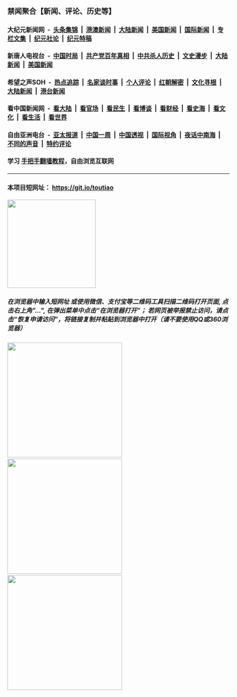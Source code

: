 ### 禁闻聚合【新闻、评论、历史等】

#### 大纪元新闻网 &nbsp;-&nbsp; [头条集锦](indexes/E头条集锦.md?t=02101222) &nbsp;|&nbsp; [港澳新闻](indexes/E港澳新闻.md?t=02101222)  &nbsp;|&nbsp; [大陆新闻](indexes/E大陆新闻.md?t=02101222) &nbsp;|&nbsp; [美国新闻](indexes/E美国新闻.md?t=02101222) &nbsp;|&nbsp; [国际新闻](indexes/E国际新闻.md?t=02101222) &nbsp;|&nbsp; [专栏文集](indexes/E专栏文集.md?t=02101222) &nbsp;|&nbsp; [纪元社论](indexes/E纪元社论.md?t=02101222) &nbsp;|&nbsp; [纪元特稿](indexes/E纪元特稿.md?t=02101222) 

#### 新唐人电视台 &nbsp;-&nbsp; [中国时局](indexes/N中国时局.md?t=02101222) &nbsp;|&nbsp; [共产党百年真相](indexes/N共产党百年真相.md?t=02101222) &nbsp;|&nbsp; [中共杀人历史](indexes/N中共杀人历史.md?t=02101222) &nbsp;|&nbsp; [文史漫步](indexes/N文史漫步.md?t=02101222) &nbsp;|&nbsp; [大陆新闻](indexes/N大陆新闻.md?t=02101222) &nbsp;|&nbsp; [美国新闻](indexes/N美国新闻.md?t=02101222)

#### 希望之声SOH &nbsp;-&nbsp; [热点追踪](indexes/H热点追踪.md?t=02101222) &nbsp;|&nbsp; [名家谈时事](indexes/H名家谈时事.md?t=02101222) &nbsp;|&nbsp; [个人评论](indexes/H个人评论.md?t=02101222)  &nbsp;|&nbsp; [红朝解密](indexes/H红朝解密.md?t=02101222) &nbsp;|&nbsp; [文化寻根](indexes/H文化寻根.md?t=02101222) &nbsp;|&nbsp; [大陆新闻](indexes/H大陆新闻.md?t=02101222) &nbsp;|&nbsp; [港台新闻](indexes/H港台新闻.md?t=02101222)

#### 看中国新闻网 &nbsp;-&nbsp; [看大陆](indexes/S看大陆.md?t=02101222) &nbsp;|&nbsp; [看官场](indexes/S看官场.md?t=02101222) &nbsp;|&nbsp; [看民生](indexes/S看民生.md?t=02101222)  &nbsp;|&nbsp; [看博谈](indexes/S看博谈.md?t=02101222) &nbsp;|&nbsp; [看财经](indexes/S看财经.md?t=02101222) &nbsp;|&nbsp; [看史海](indexes/S看史海.md?t=02101222) &nbsp;|&nbsp; [看文化](indexes/S看文化.md?t=02101222) &nbsp;|&nbsp; [看生活](indexes/S看生活.md?t=02101222) &nbsp;|&nbsp; [看世界](indexes/S看世界.md?t=02101222)

#### 自由亚洲电台 &nbsp;-&nbsp; [亚太报道](indexes/R亚太报道.md?t=02101222) &nbsp;|&nbsp; [中国一周](indexes/R中国一周.md?t=02101222) &nbsp;|&nbsp; [中国透视](indexes/R中国透视.md?t=02101222)  &nbsp;|&nbsp; [国际视角](indexes/R国际视角.md?t=02101222) &nbsp;|&nbsp; [夜话中南海](indexes/R夜话中南海.md?t=02101222) &nbsp;|&nbsp; [不同的声音](indexes/R不同的声音.md?t=02101222) &nbsp;|&nbsp; [特约评论](indexes/R特约评论.md?t=02101222)

#### 学习 [手把手翻墙教程](https://github.com/gfw-breaker/guides/wiki)，自由浏览互联网

----

#### 本项目短网址： https://git.io/toutiao
<img src="https://raw.githubusercontent.com/gfw-breaker/banned-news/master/scripts/img/qr.png" width="200px"/>  

##### 在浏览器中输入短网址 或使用微信、支付宝等二维码工具扫描二维码打开页面, 点击右上角"...", 在弹出菜单中点击“在浏览器打开”； 若网页被举报禁止访问，请点击“恢复申请访问”，将链接复制并粘贴到浏览器中打开（请不要使用QQ或360浏览器）

<img src="https://raw.githubusercontent.com/gfw-breaker/banned-news/master/scripts/img/1.png" width="260px"/> &nbsp; <img src="https://raw.githubusercontent.com/gfw-breaker/banned-news/master/scripts/img/2.png" width="260px"/> &nbsp; <img src="https://raw.githubusercontent.com/gfw-breaker/banned-news/master/scripts/img/3.png" width="260px"/>
